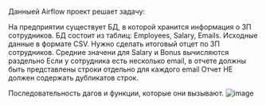 Данныей Airflow проект решает задачу:

На предприятии существует БД, в которой хранится информация о ЗП сотрудников. БД состоит из таблиц: Employees, Salary, Emails. Исходные данные в формате CSV.
Нужно сделать итоговый отцет по ЗП сотрудников.
Средние значени для Salary и Bonus вычисляются раздельно
Если у сотрудника есть несколько email, в отчете должны быть представлены строки отдельно для каждого email
Отчет НЕ должен содержать дубликатов строк. 

Последовательность дагов и функции, которые они вызывают. 
![image](https://github.com/VladaFY/dags/assets/149418217/f79992ea-055a-4b36-bb9f-1bbae35be55d)
